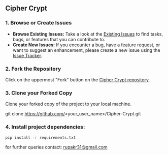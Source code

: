 ## Cipher Crypt



### 1. Browse or Create Issues

- **Browse Existing Issues:** Take a look at the [Existing Issues](https://github.com/Rupak09/Cipher-Crypt/issues) to find tasks, bugs, or features that you can contribute to.
- **Create New Issues:** If you encounter a bug, have a feature request, or want to suggest an enhancement, please create a new issue using the [Issue Tracker](https://github.com/Rupak09/Cipher-Crypt/issues).

### 2. Fork the Repository

Click on the uppermost "Fork" button on the [Cipher Crypt repository](https://github.com/Rupak09/Cipher-Crypt.git).

### 3. Clone your Forked Copy

Clone your forked copy of the project to your local machine.


git clone https://github.com/<your_user_name>/Cipher-Crypt.git

### 4. Install project dependencies:
```bash  
pip install -r requirements.txt
```

for further queries contact: rupakr31@gmail.com

